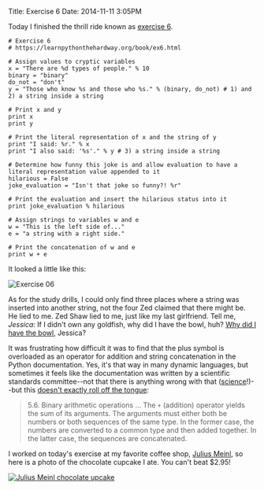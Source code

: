 Title: Exercise 6
Date: 2014-11-11 3:05PM

Today I finished the thrill ride known as [exercise 6](https://learnpythonthehardway.org/book/ex6.html).

```
# Exercise 6
# https://learnpythonthehardway.org/book/ex6.html

# Assign values to cryptic variables
x = "There are %d types of people." % 10
binary = "binary"
do_not = "don't"
y = "Those who know %s and those who %s." % (binary, do_not) # 1) and 2) a string inside a string

# Print x and y
print x
print y

# Print the literal representation of x and the string of y
print "I said: %r." % x
print "I also said: '%s'." % y # 3) a string inside a string

# Determine how funny this joke is and allow evaluation to have a literal representation value appended to it
hilarious = False
joke_evaluation = "Isn't that joke so funny?! %r"

# Print the evaluation and insert the hilarious status into it
print joke_evaluation % hilarious

# Assign strings to variables w and e
w = "This is the left side of..."
e = "a string with a right side."

# Print the concatenation of w and e
print w + e
```

It looked a little like this:

![Exercise 06]({filename}/images/ex06.png "Exercise 06")

As for the study drills, I could only find three places where a string was inserted into another string, not the four Zed claimed that there might be. He lied to me. Zed Shaw lied to me, just like my last girlfriend. Tell me, *Jessica*: If I didn't own any goldfish, why did I have the bowl, huh? [Why did I have the bowl](https://www.youtube.com/watch?v=jUJNsS7kqDM), Jessica?

It was frustrating how difficult it was to find that the plus symbol is overloaded as an operator for addition and string concatenation in the Python documentation. Yes, it's that way in many dynamic languages, but sometimes it feels like the documentation was written by a scientific standards committee--not that there is anything wrong with that ([science]({filename}/images/science.gif)!)--but this [doesn't exactly roll off the tongue](https://docs.python.org/2/reference/expressions.html#binary-arithmetic-operations):

> 5.6. Binary arithmetic operations
> ...
> The `+` (addition) operator yields the sum of its arguments. The arguments must either both be numbers or both sequences of the same type. In the former case, the numbers are converted to a common type and then added together. In the latter case, the sequences are concatenated.

I worked on today's exercise at my favorite coffee shop, [Julius Meinl](http://www.yelp.com/biz/julius-meinl-chicago-3), so here is a photo of the chocolate cupcake I ate. You can't beat $2.95!

[![Julius Meinl chocolate upcake]({filename}/images/julius_meinl-cupcake.jpg "Exercise 06")]({filename}/images/julius_meinl-cupcake.jpg)
